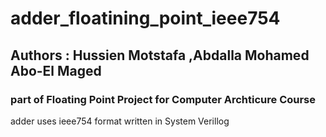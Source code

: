 # adder_floatining_point_ieee754
## Authors : Hussien Motstafa ,Abdalla Mohamed Abo-El Maged 
### part of Floating Point Project for Computer Archticure Course
adder uses ieee754 format written in System Verillog
